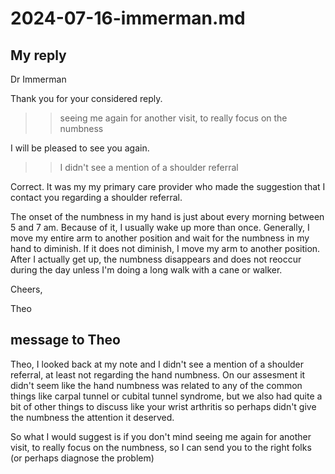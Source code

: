 # 2024-07-16-immerman.md

## My reply

Dr Immerman

Thank you for your considered reply.

>> seeing me again for another visit, to really focus on the numbness

I will be pleased to see you again.

>> I didn't see a mention of a shoulder referral

Correct. It was my my primary care provider who made the suggestion that I contact you regarding a shoulder referral.

The onset of the numbness in my hand is just about every morning between 5 and 7 am. Because of it, I usually wake up more than once. Generally, I move my entire arm to another position and wait for the numbness in my hand to diminish. If it does not diminish, I move my arm to another position. After I actually get up, the numbness disappears and does not reoccur during the day unless I'm doing a long walk with a cane or walker.

Cheers,

Theo


## message to Theo

Theo, I looked back at my note and I didn't see a mention of a shoulder referral, at least not regarding the hand numbness. On our assesment it didn't seem like the hand numbness was related to any of the common things like carpal tunnel or cubital tunnel syndrome, but we also had quite a bit of other things to discuss like your wrist arthritis so perhaps didn't give the numbness the attention it deserved.

So what I would suggest is if you don't mind seeing me again for another visit, to really focus on the numbness, so I can send you to the right folks (or perhaps diagnose the problem)
